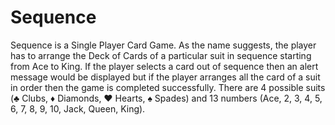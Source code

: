 # Sequence
Sequence is a Single Player Card Game. As the name suggests, the player has to arrange the Deck of Cards of a particular suit in sequence starting from Ace to King. If the player selects a card out of sequence then an alert message would be displayed but if the player arranges all the card of a suit in order then the game is completed successfully. There are 4 possible suits (♣ Clubs, ♦ Diamonds, ♥ Hearts, ♠ Spades) and 13 numbers (Ace, 2, 3, 4, 5, 6, 7, 8, 9, 10, Jack, Queen, King).
